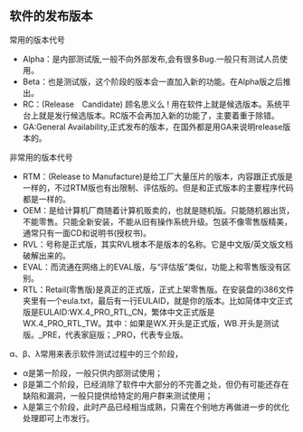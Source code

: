 ## 软件的发布版本

常用的版本代号

 - Alpha：是内部测试版,一般不向外部发布,会有很多Bug.一般只有测试人员使用。
 - Beta：也是测试版，这个阶段的版本会一直加入新的功能。在Alpha版之后推出。
 - RC：(Release　Candidate) 顾名思义么 ! 用在软件上就是候选版本。系统平台上就是发行候选版本。RC版不会再加入新的功能了，主要着重于除错。
 - GA:General Availability,正式发布的版本，在国外都是用GA来说明release版本的。
 
非常用的版本代号
 
 - RTM：(Release to Manufacture)是给工厂大量压片的版本，内容跟正式版是一样的，不过RTM版也有出限制、评估版的。但是和正式版本的主要程序代码都是一样的。
 - OEM：是给计算机厂商随着计算机贩卖的，也就是随机版。只能随机器出货，不能零售。只能全新安装，不能从旧有操作系统升级。包装不像零售版精美，通常只有一面CD和说明书(授权书)。
 - RVL：号称是正式版，其实RVL根本不是版本的名称。它是中文版/英文版文档破解出来的。
 - EVAL：而流通在网络上的EVAL版，与“评估版”类似，功能上和零售版没有区别。
 - RTL：Retail(零售版)是真正的正式版，正式上架零售版。在安装盘的i386文件夹里有一个eula.txt，最后有一行EULAID，就是你的版本。比如简体中文正式版是EULAID:WX.4_PRO_RTL_CN，繁体中文正式版是WX.4_PRO_RTL_TW。其中：如果是WX.开头是正式版，WB.开头是测试版。_PRE，代表家庭版；_PRO，代表专业版。

α、β、λ常用来表示软件测试过程中的三个阶段，

  - α是第一阶段，一般只供内部测试使用；
  - β是第二个阶段，已经消除了软件中大部分的不完善之处，但仍有可能还存在缺陷和漏洞，一般只提供给特定的用户群来测试使用；
  - λ是第三个阶段，此时产品已经相当成熟，只需在个别地方再做进一步的优化处理即可上市发行。